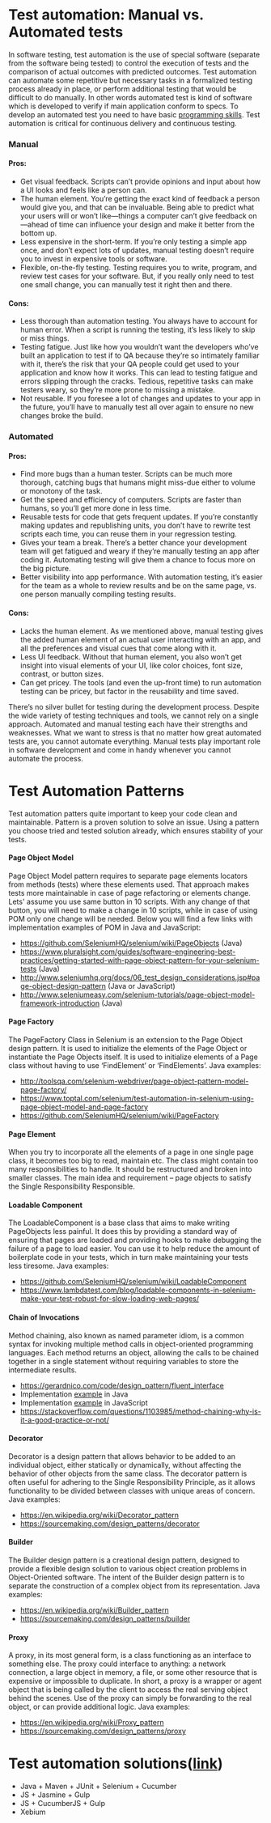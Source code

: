 # Test automation: Manual vs. Automated tests
In software testing, test automation is the use of special software (separate from the software being tested) to control the execution of tests and the comparison of actual outcomes with predicted outcomes. Test automation can automate some repetitive but necessary tasks in a formalized testing process already in place, or perform additional testing that would be difficult to do manually. In other words automated test is kind of software which is developed to verify if main application conform to specs. To develop an automated test you need to have basic [programming skills](programming-skills.md). Test automation is critical for continuous delivery and continuous testing.
### Manual

#### Pros:

* Get visual feedback. Scripts can’t provide opinions and input about how a UI looks and feels like a person can.
* The human element. You’re getting the exact kind of feedback a person would give you, and that can be invaluable. Being able to predict what your users will or won’t like—things a computer can’t give feedback on—ahead of time can influence your design and make it better from the bottom up.
* Less expensive in the short-term. If you’re only testing a simple app once, and don’t expect lots of updates, manual testing doesn’t require you to invest in expensive tools or software.
* Flexible, on-the-fly testing. Testing requires you to write, program, and review test cases for your software. But, if you really only need to test one small change, you can manually test it right then and there.

#### Cons:

* Less thorough than automation testing. You always have to account for human error. When a script is running the testing, it’s less likely to skip or miss things.
* Testing fatigue. Just like how you wouldn’t want the developers who’ve built an application to test if to QA because they’re so intimately familiar with it, there’s the risk that your QA people could get used to your application and know how it works. This can lead to testing fatigue and errors slipping through the cracks. Tedious, repetitive tasks can make testers weary, so they’re more prone to missing a mistake.
* Not reusable. If you foresee a lot of changes and updates to your app in the future, you’ll have to manually test all over again to ensure no new changes broke the build.

### Automated

#### Pros:

* Find more bugs than a human tester. Scripts can be much more thorough, catching bugs that humans might miss-due either to volume or monotony of the task.
* Get the speed and efficiency of computers. Scripts are faster than humans, so you’ll get more done in less time.
* Reusable tests for code that gets frequent updates. If you’re constantly making updates and republishing units, you don’t have to rewrite test scripts each time, you can reuse them in your regression testing.
* Gives your team a break. There’s a better chance your development team will get fatigued and weary if they’re manually testing an app after coding it. Automating testing will give them a chance to focus more on the big picture.
* Better visibility into app performance. With automation testing, it’s easier for the team as a whole to review results and be on the same page, vs. one person manually compiling testing results.
#### Cons:
* Lacks the human element. As we mentioned above, manual testing gives the added human element of an actual user interacting with an app, and all the preferences and visual cues that come along with it.
* Less UI feedback. Without that human element, you also won’t get insight into visual elements of your UI, like color choices, font size, contrast, or button sizes.
* Can get pricey. The tools (and even the up-front time) to run automation testing can be pricey, but factor in the reusability and time saved.


There’s no silver bullet for testing during the development process. Despite the wide variety of testing techniques and tools, we cannot rely on a single approach. Automated and manual testing each have their strengths and weaknesses. What we want to stress is that no matter how great automated tests are, you cannot automate everything. Manual tests play important role in software development and come in handy whenever you cannot automate the process.


# Test Automation Patterns
Test automation patters quite important to keep your code clean and maintainable. Pattern is a proven solution to solve an issue. Using a pattern you choose tried and tested solution already, which ensures stability of your tests.
#### Page Object Model
Page Object Model pattern requires to separate page elements locators from methods (tests) where these elements used. That approach makes tests more maintainable in case of page refactoring or elements change. Lets' assume you use same button in 10 scripts. With any change of that button, you will need to make a change in 10 scripts, while in case of using POM only one change will be needed. Below you will find a few links with implementation examples of POM in Java and JavaScript:
* https://github.com/SeleniumHQ/selenium/wiki/PageObjects (Java)
* https://www.pluralsight.com/guides/software-engineering-best-practices/getting-started-with-page-object-pattern-for-your-selenium-tests (Java)
* http://www.seleniumhq.org/docs/06_test_design_considerations.jsp#page-object-design-pattern (Java or JavaScript)
* http://www.seleniumeasy.com/selenium-tutorials/page-object-model-framework-introduction (Java)

#### Page Factory
The PageFactory Class in Selenium is an extension to the Page Object design pattern. It is used to initialize the elements of the Page Object or instantiate the Page Objects itself. It is used to initialize elements of a Page class without having to use ‘FindElement’ or ‘FindElements’. Java examples:
* http://toolsqa.com/selenium-webdriver/page-object-pattern-model-page-factory/
* https://www.toptal.com/selenium/test-automation-in-selenium-using-page-object-model-and-page-factory
* https://github.com/SeleniumHQ/selenium/wiki/PageFactory

#### Page Element
When you try to incorporate all the elements of a page in one single page class, it becomes too big to read, maintain etc. The class might contain too many responsibilities to handle. It should be restructured and broken into smaller classes. The main idea and requirement – page objects to satisfy the Single Responsibility Responsible.

#### Loadable Component
The LoadableComponent is a base class that aims to make writing PageObjects less painful. It does this by providing a standard way of ensuring that pages are loaded and providing hooks to make debugging the failure of a page to load easier. You can use it to help reduce the amount of boilerplate code in your tests, which in turn make maintaining your tests less tiresome. Java examples:
* https://github.com/SeleniumHQ/selenium/wiki/LoadableComponent
* https://www.lambdatest.com/blog/loadable-components-in-selenium-make-your-test-robust-for-slow-loading-web-pages/

#### Chain of Invocations
Method chaining, also known as named parameter idiom, is a common syntax for invoking multiple method calls in object-oriented programming languages. Each method returns an object, allowing the calls to be chained together in a single statement without requiring variables to store the intermediate results.
* https://gerardnico.com/code/design_pattern/fluent_interface
* Implementation [example](https://stackoverflow.com/questions/21180269/how-to-achieve-method-chaining-in-java) in Java
* Implementation [example](https://schier.co/blog/2013/11/14/method-chaining-in-javascript.html) in JavaScript
* https://stackoverflow.com/questions/1103985/method-chaining-why-is-it-a-good-practice-or-not/

#### Decorator
Decorator is a design pattern that allows behavior to be added to an individual object, either statically or dynamically, without affecting the behavior of other objects from the same class. The decorator pattern is often useful for adhering to the Single Responsibility Principle, as it allows functionality to be divided between classes with unique areas of concern. Java examples:
* https://en.wikipedia.org/wiki/Decorator_pattern
* https://sourcemaking.com/design_patterns/decorator

#### Builder
The Builder design pattern is a creational design pattern, designed to provide a flexible design solution to various object creation problems in Object-Oriented software. The intent of the Builder design pattern is to separate the construction of a complex object from its representation. Java examples:
* https://en.wikipedia.org/wiki/Builder_pattern
* https://sourcemaking.com/design_patterns/builder

#### Proxy
A proxy, in its most general form, is a class functioning as an interface to something else. The proxy could interface to anything: a network connection, a large object in memory, a file, or some other resource that is expensive or impossible to duplicate. In short, a proxy is a wrapper or agent object that is being called by the client to access the real serving object behind the scenes. Use of the proxy can simply be forwarding to the real object, or can provide additional logic. Java examples:
* https://en.wikipedia.org/wiki/Proxy_pattern
* https://sourcemaking.com/design_patterns/proxy


# Test automation solutions([link](test-auto-solutions.md))
* Java + Maven + JUnit + Selenium + Cucumber
* JS + Jasmine + Gulp
* JS + CucumberJS + Gulp
* Xebium
